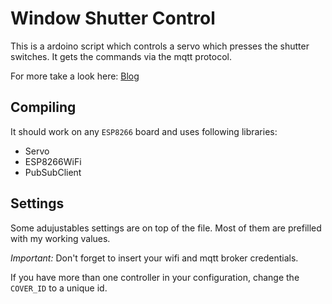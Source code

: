# Window Shutter Control

This is a ardoino script which controls a servo which presses the shutter switches.
It gets the commands via the mqtt protocol.

For more take a look here: [Blog](https://nerdweibweb.de/smarthome/iot-rolladensteuerung.html)

## Compiling

It should work on any `ESP8266` board and uses following libraries:

* Servo
* ESP8266WiFi
* PubSubClient

## Settings

Some adujustables settings are on top of the file. Most of them are prefilled with my working values.

_Important:_ Don't forget to insert your wifi and mqtt broker credentials.

If you have more than one controller in your configuration, change the `COVER_ID` to a unique id.
